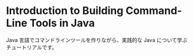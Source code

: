 # Introduction to Building Command-Line Tools in Java

Java 言語でコマンドラインツールを作りながら、実践的な Java について学ぶチュートリアルです。

